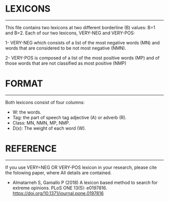 # LEXICONS
-------------------------------------------------
This file contains two lexicons  at two different borderline (B) values:
B=1 and B=2. Each of our two lexicons,  VERY-NEG  and VERY-POS:

1- VERY-NEG which consists of a list of the most negative words (MN) and words that are considered to be not most negative (NMN).

2- VERY-POS is composed of a list of the most positive words (MP) and of those words that are not classified as most positive (NMP)

# FORMAT
------------------------------------------------
Both lexicons consist of four columns:
* W: the words.
* Tag: the part of speech tag adjective (A) or adverb (R).
* Class: MN, NMN, MP, NMP.
* D(x): The weight of each word (W).


# REFERENCE 
----------------------------------------------------------
If you use VERY=NEG OR VERY-POS lexicon in your research, please cite the folowing paper, where All details are contained.

 * Almatarneh S, Gamallo P (2018) A lexicon based method to search for extreme opinions. PLoS ONE 13(5): e0197816. https://doi.org/10.1371/journal.pone.0197816
 
 
